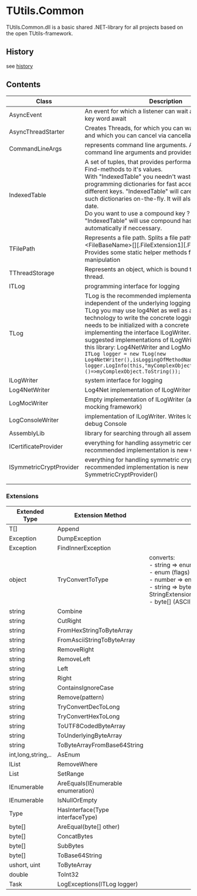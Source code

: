 # TUtils.Common
TUtils.Common.dll is a basic shared .NET-library for all projects based on the open TUtils-framework.

## History
see [history](documentation/history.md)

## Contents

| Class  | Description |
| ------ | ----------- |
| AsyncEvent | An event for which a listener can wait asynchronously with key word await |
| AsyncThreadStarter       | Creates Threads, for which you can wait asynchronously and which you can cancel via cancellation token            |
| CommandLineArgs       | represents command line arguments. Analize the command line arguments and provides USAGE text  |
| IndexedTable       |  A set of tuples, that provides performance optimized Find-methods to it's values. <br>With "IndexedTable" you needn't waste time in programming dictionaries for fast access to values by different keys. "IndexedTable" will care for instantiating such dictionaries on-the-fly. It will also keep them up to date. <br>Do you want to use a compound key ? Don't worry. "IndexedTable" will use compound hash keys automatically if neccessary.   |
| TFilePath     |  Represents a file path. Splits a file path into <br><ParentDirectory>\<FileBaseName>[<FileSuffix>][.FileExtension1][.FileExtension2]. <br>Provides some static helper methods for file and folder manipulation      |
| TThreadStorage       | Represents an object, which is bound to the current thread.   |
| ITLog       | programming interface for logging  |
| TLog       | TLog is the recommended implementation of ITLog, but is independent of the underlying logging technology. With TLog you may use log4Net as well as any other technology to write the concrete logging statements. TLog needs to be initialized with a concrete log writer implementing the interface ILogWriter. There are two suggested implementations of ILogWriter shipped with this library: Log4NetWriter and LogMoc. Usage:<br>`ITLog logger = new TLog(new Log4NetWriter(),isLoggingOfMethodNameActivated:false);`<br>`logger.LogInfo(this,"myComplexObject={0} !",()=>myComplexObject.ToString());`  |
| ILogWriter     | system interface for logging  |
| Log4NetWriter       |  Log4Net implementation of ILogWriter           |
| LogMocWriter       |  Empty implementation of ILogWriter (advice: better use a mocking framework) |
| LogConsoleWriter |  implementation of ILogWriter. Writes loggng output to debug Console |
| AssemblyLib       | library for searching through all assemblies            |
| ICertificateProvider    |  everything for handling assymetric certificates - recommended implementation is new CertificateProvider()  |
| ISymmetricCryptProvider   | everything for handling symmetric cryptography - recommended implementation is new SymmetricCryptProvider() |
|        |             |
|        |             |

### Extensions

| Extended Type | Extension Method | Description |
| ------------- | ---------------- | ----------- |
| T[] | Append |  |
| Exception | DumpException |  |
| Exception | FindInnerException |  |
| object | TryConvertToType | converts: <br>- string => enum (flags) <br>- enum (flags) => number <br>- number => enum (flags) <br>- string => byte[] (ASCII) (see also StringExtension.FromASCIIStringToByteArray()) <br>- byte[] (ASCII) => string  |
| string | Combine |  |
| string | CutRight |  |
| string | FromHexStringToByteArray |  |
| string | FromAsciiStringToByteArray |  |
| string | RemoveRight |  |
| string | RemoveLeft |  |
| string | Left |  |
| string | Right |  |
| string | ContainsIgnoreCase |  |
| string | Remove(pattern) |  |
| string | TryConvertDecToLong |  |
| string | TryConvertHexToLong |  |
| string | ToUTF8CodedByteArray |  |
| string | ToUnderlyingByteArray |  |
| string | ToByteArrayFromBase64String |  |
| int,long,string,.. | AsEnum<TEnum> |  |
| IList | RemoveWhere |  |
| List | SetRange |  |
| IEnumerable | AreEquals(IEnumerable<T> enumeration) |  |
| IEnumerable | IsNullOrEmpty |  |
| Type | HasInterface(Type interfaceType) |  |
| byte[] | AreEqual(byte[] other) |  |
| byte[] | ConcatBytes |  |
| byte[] | SubBytes |  |
| byte[] | ToBase64String |  |
| ushort, uint | ToByteArray |  |
| double | ToInt32 |  |
| Task | LogExceptions(ITLog logger) |  |

